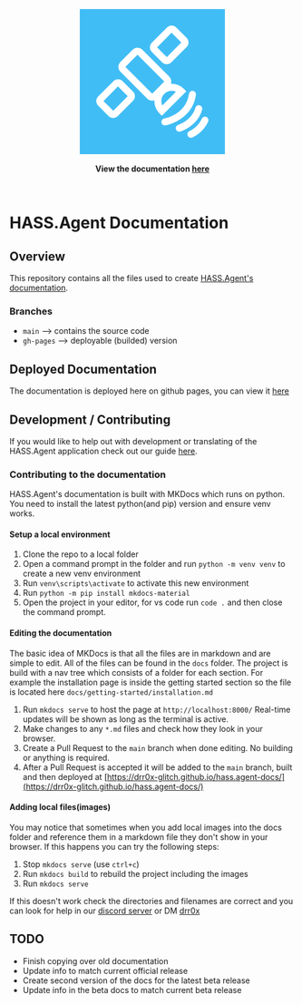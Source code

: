 <p align="center">
  <a href="https://github.com/LAB02-Research/HASS.Agent">
    <img src="https://raw.githubusercontent.com/LAB02-Research/HASS.Agent/08310c474780107f63053cf02ce52f80e49408cb/images/logo_256.png"  alt="HASS.Agent" class="logo" />
  </a>
</p>
<p align="center">
  <strong>
    View the documentation 
    <a href="https://drr0x-glitch.github.io/hass.agent-docs/">here</a>
  </strong>
</p>
<br clear="left" />

# HASS.Agent Documentation

## Overview

This repository contains all the files used to create [HASS.Agent's documentation](https://drr0x-glitch.github.io/hass.agent-docs/).

### Branches

- `main` --> contains the source code
- `gh-pages` --> deployable (builded) version

## Deployed Documentation

The documentation is deployed here on github pages, you can view it [here](https://drr0x-glitch.github.io/hass.agent-docs/)

## Development / Contributing

If you would like to help out with development or translating of the HASS.Agent application check out our guide [here]().

### Contributing to the documentation

HASS.Agent's documentation is built with MKDocs which runs on python. You need to install the latest python(and pip) version and ensure venv works.

#### Setup a local environment

1. Clone the repo to a local folder
2. Open a command prompt in the folder and run `python -m venv venv` to create a new venv environment
3. Run `venv\scripts\activate` to activate this new environment
4. Run `python -m pip install mkdocs-material`
5. Open the project in your editor, for vs code run `code .` and then close the command prompt.

#### Editing the documentation

The basic idea of MKDocs is that all the files are in markdown and are simple to edit. All of the files can be found in the `docs` folder.
The project is build with a nav tree which consists of a folder for each section. For example the installation page is inside the getting started section so the file is located here `docs/getting-started/installation.md`

1. Run `mkdocs serve` to host the page at `http://localhost:8000/` Real-time updates will be shown as long as the terminal is active.
2. Make changes to any `*.md` files and check how they look in your browser.
3. Create a Pull Request to the `main` branch when done editing. No building or anything is required.
4. After a Pull Request is accepted it will be added to the `main` branch, built and then deployed at [https://drr0x-glitch.github.io/hass.agent-docs/](https://drr0x-glitch.github.io/hass.agent-docs/)

#### Adding local files(images)

You may notice that sometimes when you add local images into the docs folder and reference them in a markdown file they don't show in your browser. If this happens you can try the following steps:

1. Stop `mkdocs serve` (use `ctrl+c`)
2. Run `mkdocs build` to rebuild the project including the images
3. Run `mkdocs serve`

If this doesn't work check the directories and filenames are correct and you can look for help in our [discord server](https://discord.gg/nMvqzwrVBU) or DM [drr0x](https://discord.com/users/638245963240046592)

## TODO

- Finish copying over old documentation
- Update info to match current official release
- Create second version of the docs for the latest beta release
- Update info in the beta docs to match current beta release
